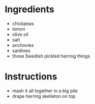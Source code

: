 # Ingredients
- chickpeas
- lemon
- olive oil
- salt
- anchovies
- sardines
- those Swedish pickled herring things

# Instructions
- mash it all together in a big pile
- drape herring skelleton on top
